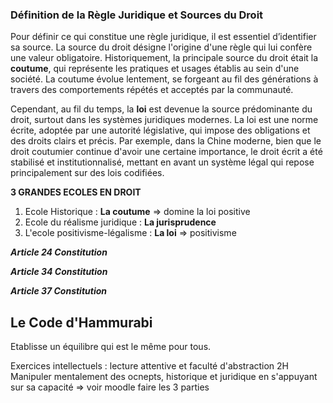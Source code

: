 ### Définition de la Règle Juridique et Sources du Droit

Pour définir ce qui constitue une règle juridique, il est essentiel d’identifier sa source. La source du droit désigne l'origine d'une règle qui lui confère une valeur obligatoire. Historiquement, la principale source du droit était la **coutume**, qui représente les pratiques et usages établis au sein d'une société. La coutume évolue lentement, se forgeant au fil des générations à travers des comportements répétés et acceptés par la communauté.

Cependant, au fil du temps, la **loi** est devenue la source prédominante du droit, surtout dans les systèmes juridiques modernes. La loi est une norme écrite, adoptée par une autorité législative, qui impose des obligations et des droits clairs et précis. Par exemple, dans la Chine moderne, bien que le droit coutumier continue d'avoir une certaine importance, le droit écrit a été stabilisé et institutionnalisé, mettant en avant un système légal qui repose principalement sur des lois codifiées.

**3 GRANDES ECOLES EN DROIT**

1. Ecole Historique : **La coutume** => domine la loi positive
2. Ecole du réalisme juridique : **La jurisprudence**
3. L'ecole positivisme-légalisme : **La loi** => positivisme

***Article 24 Constitution***

***Article 34 Constitution***

***Article 37 Constitution***

## Le Code d'Hammurabi
Etablisse un équilibre qui est le même pour tous.

Exercices intellectuels : lecture attentive et faculté d'abstraction
2H 
Manipuler mentalement des ocnepts, historique et juridique en s'appuyant sur sa capacité
=> voir moodle faire les 3 parties